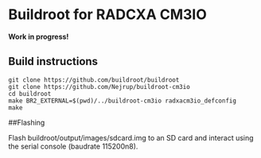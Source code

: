# Buildroot for RADCXA CM3IO

**Work in progress!**

## Build instructions
```
git clone https://github.com/buildroot/buildroot
git clone https://github.com/Nejrup/buildroot-cm3io
cd buildroot
make BR2_EXTERNAL=$(pwd)/../buildroot-cm3io radxacm3io_defconfig
make
```

##Flashing

Flash buildroot/output/images/sdcard.img to an SD card and interact using the serial console (baudrate 115200n8).
